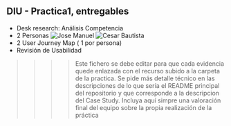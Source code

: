 ## DIU - Practica1, entregables


- Desk research: Análisis Competencia 
- 2 Personas ![Jose Manuel](https://github.com/jmedhor) ![Cesar Bautista](https://github.com/cgardia1409)
- 2 User Journey Map  ( 1 por persona)
- Revisión de Usabilidad 


>>>> Este fichero se debe editar para que cada evidencia quede enlazada con el recurso subido a la carpeta de la practica. Se pide más detalle técnico en las descripciones de lo que sería el README principal del repositorio y que corresponde a la descripcion del Case Study.
>>>> Incluya aquí simpre una valoración final del equipo sobre la propia realización de la práctica
